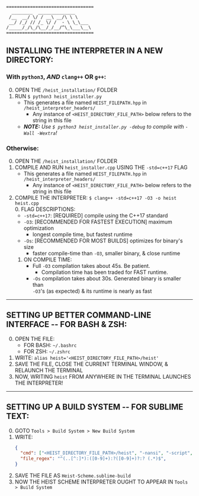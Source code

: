 ```
=================================
  ________  ______________
 /__  __/ \/ / __\ __/\ \ \
 __/ /_/ // /_ \/ /  - \ \_\___
/_____/_/\_/\__/_/__/^\_\___\__\
=================================
```

## INSTALLING THE INTERPRETER IN A NEW DIRECTORY:

### With `python3`, ___AND___ `clang++` OR `g++`:
0. OPEN THE `/heist_installation/` FOLDER
1. RUN `$ python3 heist_installer.py`
   - This generates a file named `HEIST_FILEPATH.hpp` in `/heist_interpreter_headers/`
     * Any instance of `<HEIST_DIRECTORY_FILE_PATH>` below refers to the string in this file
   - _**NOTE:** Use `$ python3 heist_installer.py -debug` to compile with `-Wall -Wextra`!_


### Otherwise:
0. OPEN THE `/heist_installation/` FOLDER
1. COMPILE AND RUN `heist_installer.cpp` USING THE `-std=c++17` FLAG
   - This generates a file named `HEIST_FILEPATH.hpp` in `/heist_interpreter_headers/`
     * Any instance of `<HEIST_DIRECTORY_FILE_PATH>` below refers to the string in this file
2. COMPILE THE INTERPRETER: `$ clang++ -std=c++17 -O3 -o heist heist.cpp`<br>
   0. FLAG DESCRIPTIONS:
      - `-std=c++17`: [REQUIRED] compile using the C++17 standard
      - `-O3`: [RECOMMENDED FOR FASTEST EXECUTION] maximum optimization
        * longest compile time, but fastest runtime
      - `-Os`: [RECOMMENDED FOR MOST BUILDS] optimizes for binary's size
        * faster compile-time than `-O3`, smaller binary, & close runtime
   1. ON COMPILE TIME:
      - Full `-O3` compilation takes about 45s. Be patient.
        * Compilation time has been traded for FAST runtime.
      - `-Os` compilation takes about 30s. Generated binary is smaller than<br>
        `-O3`'s (as expected) & its runtime is nearly as fast


-------
SETTING UP BETTER COMMAND-LINE INTERFACE -- FOR BASH & ZSH:
------------------------------------------------------------

0. OPEN THE FILE:
   * FOR BASH: `~/.bashrc`
   * FOR ZSH: `~/.zshrc`
1. WRITE: `alias heist='<HEIST_DIRECTORY_FILE_PATH>/heist'`
2. SAVE THE FILE, CLOSE THE CURRENT TERMINAL WINDOW, & RELAUNCH THE TERMINAL
3. NOW, WRITING `heist` FROM ANYWHERE IN THE TERMINAL LAUNCHES THE INTERPRETER!


-------
SETTING UP A BUILD SYSTEM -- FOR SUBLIME TEXT:
-----------------------------------------------

0. GOTO `Tools > Build System > New Build System`
1. WRITE:
    ```json
    {
      "cmd": ["<HEIST_DIRECTORY_FILE_PATH>/heist", "-nansi", "-script", "$file"],
      "file_regex": "^(..[^:]*):([0-9]+):?([0-9]+)?:? (.*)$",
    }
    ```
2. SAVE THE FILE AS `Heist-Scheme.sublime-build`
3. NOW THE HEIST SCHEME INTERPRETER OUGHT TO APPEAR IN `Tools > Build System`
